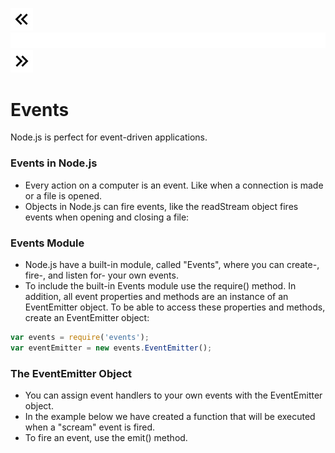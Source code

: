 [![Prev Page](images/Prev.jpg)](7.npm-demo.md)![Space](images/Space.jpg)[![Next Page](images/Next.jpg)](9.file-upload.md)

# Events

Node.js is perfect for event-driven applications.

### Events in Node.js
* Every action on a computer is an event. Like when a connection is made or a file is opened.
* Objects in Node.js can fire events, like the readStream object fires events when opening and closing a file:

### Events Module
* Node.js have a built-in module, called "Events", where you can create-, fire-, and listen for- your own events.
* To include the built-in Events module use the require() method. In addition, all event properties and methods are an instance of an EventEmitter object. To be able to access these properties and methods, create an EventEmitter object:

```javascript
var events = require('events');
var eventEmitter = new events.EventEmitter();
```

### The EventEmitter Object
* You can assign event handlers to your own events with the EventEmitter object.
* In the example below we have created a function that will be executed when a "scream" event is fired.
* To fire an event, use the emit() method.